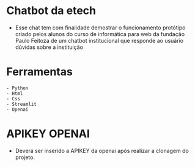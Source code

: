 # Chatbot da etech
- Esse chat tem com finalidade demostrar o funcionamento protótipo criado pelos alunos do curso de informática para web da fundação Paulo Feitoza de um chatbot institucional que responde ao usuário dúvidas sobre a instituição

# Ferramentas
    - Python
    - Html
    - Css
    - Streamlit
    - Openai

# APIKEY OPENAI
- Deverá ser inserido a APIKEY da openai após realizar a clonagem do projeto.